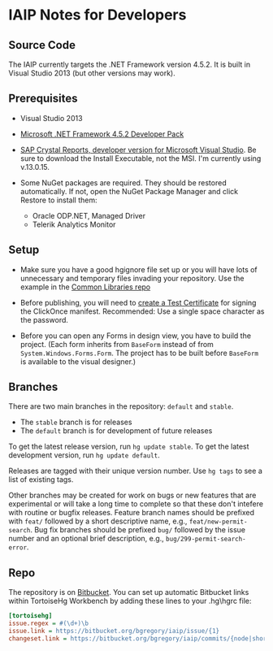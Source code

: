 # IAIP Notes for Developers


## Source Code

The IAIP currently targets the .NET Framework version 4.5.2. It is built in Visual Studio 2013 (but other versions may work).


## Prerequisites

+ Visual Studio 2013

+ [Microsoft .NET Framework 4.5.2 Developer Pack](http://www.microsoft.com/en-us/download/details.aspx?id=42637)

+ [SAP Crystal Reports, developer version for Microsoft Visual Studio](http://scn.sap.com/docs/DOC-7824). Be sure to download the Install Executable, not the MSI. I'm currently using v.13.0.15.

+ Some NuGet packages are required. They should be restored automatically. If not, open the NuGet Package Manager and click Restore to install them:
  - Oracle ODP.NET, Managed Driver
  - Telerik Analytics Monitor


## Setup

* Make sure you have a good hgignore file set up or you will have lots of unnecessary and temporary files invading your repository. Use the example in the [Common Libraries repo](https://bitbucket.org/dougwaldron/common-libraries/src/default/Mercurial%20settings/hgignore.ini?fileviewer=file-view-default)

* Before publishing, you will need to [create a Test Certificate](https://msdn.microsoft.com/en-us/library/che5h906%28v=vs.120%29.aspx) for signing the ClickOnce manifest. Recommended: Use a single space character as the password.

* Before you can open any Forms in design view, you have to build the project. (Each form inherits from `BaseForm` instead of from `System.Windows.Forms.Form`. The project has to be built before `BaseForm` is available to the visual designer.)


## Branches

There are two main branches in the repository: `default` and `stable`.

+ The `stable` branch is for releases
+ The `default` branch is for development of future releases

To get the latest release version, run `hg update stable`. To get the latest development version, run `hg update default`. 

Releases are tagged with their unique version number. Use `hg tags` to see a list of existing tags.

Other branches may be created for work on bugs or new features that are experimental or will take a long time to complete so that these don't intefere with routine or bugfix releases. Feature branch names should be prefixed with `feat/` followed by a short descriptive name, e.g., `feat/new-permit-search`. Bug fix branches should be prefixed `bug/` followed by the issue number and an optional brief description, e.g., `bug/299-permit-search-error`.


## Repo

The repository is on [Bitbucket](https://bitbucket.org/gaairbranch/iaip). You can set up automatic Bitbucket links within TortoiseHg Workbench by adding these lines to your .hg\hgrc file:

```ini
[tortoisehg]
issue.regex = #(\d+)\b
issue.link = https://bitbucket.org/bgregory/iaip/issue/{1}
changeset.link = https://bitbucket.org/bgregory/iaip/commits/{node|short}
```
